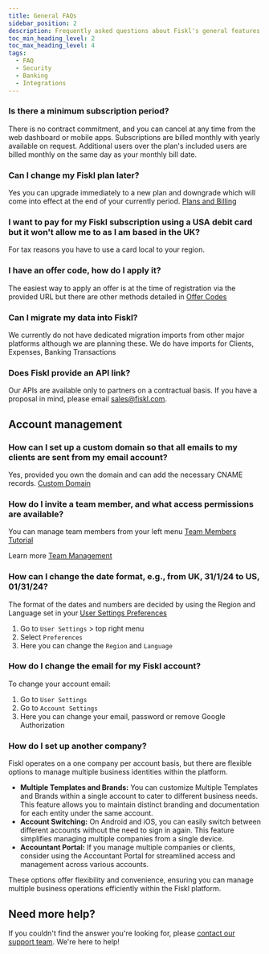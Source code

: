 ```yaml
---
title: General FAQs
sidebar_position: 2
description: Frequently asked questions about Fiskl's general features and security
toc_min_heading_level: 2
toc_max_heading_level: 4
tags:
  - FAQ
  - Security
  - Banking
  - Integrations
---
```


### Is there a minimum subscription period?

There is no contract commitment, and you can cancel at any time from the web dashboard or mobile apps. Subscriptions are billed monthly with yearly available on request. Additional users over the plan's included users are billed monthly on the same day as your monthly bill date.

### Can I change my Fiskl plan later?

Yes you can upgrade immediately to a new plan and downgrade which will come into effect at the end of your currently period. [Plans and Billing](/docs/category/plans-and-billing)

### I want to pay for my Fiskl subscription using a USA debit card but it won't allow me to as I am based in the UK?

For tax reasons you have to use a card local to your region.

### I have an offer code, how do I apply it?

The easiest way to apply an offer is at the time of registration via the provided URL but there are other methods detailed in [Offer Codes](../Plans-Billing/apply-offer-or-partner-code)

### Can I migrate my data into Fiskl?

We currently do not have dedicated migration imports from other major platforms although we are planning these. We do have imports for Clients, Expenses, Banking Transactions

### Does Fiskl provide an API link?

Our APIs are available only to partners on a contractual basis. If you have a proposal in mind, please email sales@fiskl.com.

## Account management

### How can I set up a custom domain so that all emails to my clients are sent from my email account?

Yes, provided you own the domain and can add the necessary CNAME records. [Custom Domain](../Settings-Configurations/invoice-and-quote-settings#custom-domain)

### How do I invite a team member, and what access permissions are available?

You can manage team members from your left menu [Team Members Tutorial](/docs/Tutorials/Account/invite-team-members)

Learn more [Team Management](../Settings-Configurations/user-management)

### How can I change the date format, e.g., from UK, 31/1/24 to US, 01/31/24?

The format of the dates and numbers are decided by using the Region and Language set in your [User Settings Preferences](https://my.fiskl.com/user-settings/preferences)

1. Go to `User Settings` > top right menu
1. Select `Preferences`
1. Here you can change the `Region` and `Language`

### How do I change the email for my Fiskl account?

To change your account email:

1. Go to `User Settings`
1. Go to `Account Settings`
1. Here you can change your email, password or remove Google Authorization

### How do I set up another company?

Fiskl operates on a one company per account basis, but there are flexible options to manage multiple business identities within the platform.

- **Multiple Templates and Brands:** You can customize Multiple Templates and Brands within a single account to cater to different business needs. This feature allows you to maintain distinct branding and documentation for each entity under the same account.
- **Account Switching:** On Android and iOS, you can easily switch between different accounts without the need to sign in again. This feature simplifies managing multiple companies from a single device.
- **Accountant Portal:** If you manage multiple companies or clients, consider using the Accountant Portal for streamlined access and management across various accounts.

These options offer flexibility and convenience, ensuring you can manage multiple business operations efficiently within the Fiskl platform.

## Need more help?

If you couldn't find the answer you're looking for, please [contact our support team](mailto:support@fiskl.com). We're here to help!
